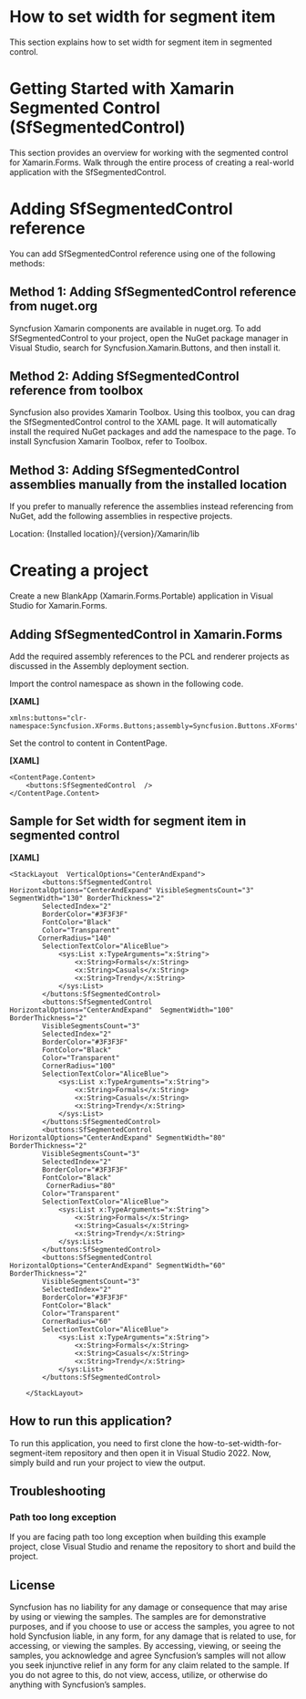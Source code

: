 # How to set width for segment item
This section explains how to set width for segment item in segmented control.

# Getting Started with Xamarin Segmented Control (SfSegmentedControl)

This section provides an overview for working with the segmented control for Xamarin.Forms. Walk through the entire process of creating a real-world application with the SfSegmentedControl.

# Adding SfSegmentedControl reference
You can add SfSegmentedControl reference using one of the following methods:

## Method 1: Adding SfSegmentedControl reference from nuget.org

Syncfusion Xamarin components are available in nuget.org. To add SfSegmentedControl to your project, open the NuGet package manager in Visual Studio, search for Syncfusion.Xamarin.Buttons, and then install it.

## Method 2: Adding SfSegmentedControl reference from toolbox

Syncfusion also provides Xamarin Toolbox. Using this toolbox, you can drag the SfSegmentedControl control to the XAML page. It will automatically install the required NuGet packages and add the namespace to the page. To install Syncfusion Xamarin Toolbox, refer to Toolbox.

## Method 3: Adding SfSegmentedControl assemblies manually from the installed location

If you prefer to manually reference the assemblies instead referencing from NuGet, add the following assemblies in respective projects.

Location: {Installed location}/{version}/Xamarin/lib

# Creating a project
Create a new BlankApp (Xamarin.Forms.Portable) application in Visual Studio for Xamarin.Forms.

## Adding SfSegmentedControl in Xamarin.Forms
Add the required assembly references to the PCL and renderer projects as discussed in the Assembly deployment  section.

Import the control namespace as shown in the following code.

**[XAML]**

```
xmlns:buttons="clr-namespace:Syncfusion.XForms.Buttons;assembly=Syncfusion.Buttons.XForms"
```
Set the control to content in ContentPage.

**[XAML]**
```
<ContentPage.Content>
    <buttons:SfSegmentedControl  />
</ContentPage.Content>
```
## Sample for Set width for segment item in segmented control

**[XAML]**
```
<StackLayout  VerticalOptions="CenterAndExpand">
        <buttons:SfSegmentedControl HorizontalOptions="CenterAndExpand" VisibleSegmentsCount="3" SegmentWidth="130" BorderThickness="2"
        SelectedIndex="2"
        BorderColor="#3F3F3F"
        FontColor="Black"
        Color="Transparent"
       CornerRadius="140"
        SelectionTextColor="AliceBlue">
            <sys:List x:TypeArguments="x:String">
                <x:String>Formals</x:String>
                <x:String>Casuals</x:String>
                <x:String>Trendy</x:String>
            </sys:List>
        </buttons:SfSegmentedControl>
        <buttons:SfSegmentedControl HorizontalOptions="CenterAndExpand"  SegmentWidth="100" BorderThickness="2"
        VisibleSegmentsCount="3"
        SelectedIndex="2"
        BorderColor="#3F3F3F"
        FontColor="Black"
        Color="Transparent"
        CornerRadius="100"                      
        SelectionTextColor="AliceBlue">
            <sys:List x:TypeArguments="x:String">
                <x:String>Formals</x:String>
                <x:String>Casuals</x:String>
                <x:String>Trendy</x:String>
            </sys:List>
        </buttons:SfSegmentedControl>
        <buttons:SfSegmentedControl  HorizontalOptions="CenterAndExpand" SegmentWidth="80" BorderThickness="2"
        VisibleSegmentsCount="3"
        SelectedIndex="2"
        BorderColor="#3F3F3F"
        FontColor="Black"
         CornerRadius="80"
        Color="Transparent"
        SelectionTextColor="AliceBlue">
            <sys:List x:TypeArguments="x:String">
                <x:String>Formals</x:String>
                <x:String>Casuals</x:String>
                <x:String>Trendy</x:String>
            </sys:List>
        </buttons:SfSegmentedControl>
        <buttons:SfSegmentedControl  HorizontalOptions="CenterAndExpand" SegmentWidth="60" BorderThickness="2"
        VisibleSegmentsCount="3"
        SelectedIndex="2"
        BorderColor="#3F3F3F"
        FontColor="Black"
        Color="Transparent"
        CornerRadius="60"
        SelectionTextColor="AliceBlue">
            <sys:List x:TypeArguments="x:String">
                <x:String>Formals</x:String>
                <x:String>Casuals</x:String>
                <x:String>Trendy</x:String>
            </sys:List>
        </buttons:SfSegmentedControl>
       
    </StackLayout>
```
## How to run this application?

To run this application, you need to first clone the how-to-set-width-for-segment-item repository and then open it in Visual Studio 2022. Now, simply build and run your project to view the output.

## <a name="troubleshooting"></a>Troubleshooting ##
### Path too long exception
If you are facing path too long exception when building this example project, close Visual Studio and rename the repository to short and build the project.

## License

Syncfusion has no liability for any damage or consequence that may arise by using or viewing the samples. The samples are for demonstrative purposes, and if you choose to use or access the samples, you agree to not hold Syncfusion liable, in any form, for any damage that is related to use, for accessing, or viewing the samples. By accessing, viewing, or seeing the samples, you acknowledge and agree Syncfusion’s samples will not allow you seek injunctive relief in any form for any claim related to the sample. If you do not agree to this, do not view, access, utilize, or otherwise do anything with Syncfusion’s samples.